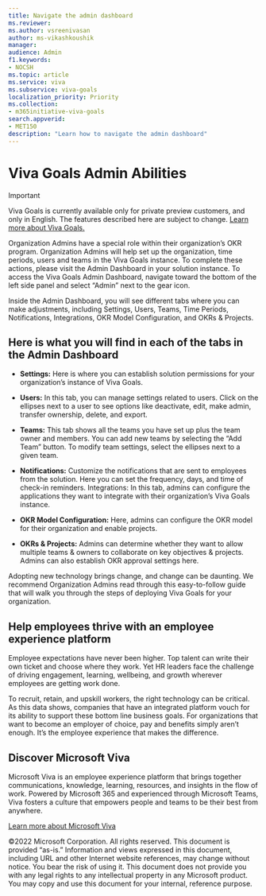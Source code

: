 ```yaml
---
title: Navigate the admin dashboard
ms.reviewer: 
ms.author: vsreenivasan
author: ms-vikashkoushik
manager: 
audience: Admin
f1.keywords:
- NOCSH
ms.topic: article
ms.service: viva
ms.subservice: viva-goals
localization_priority: Priority
ms.collection:  
- m365initiative-viva-goals  
search.appverid:
- MET150
description: "Learn how to navigate the admin dashboard"
---
```

# Viva Goals Admin Abilities

> [!IMPORTANT]
> Viva Goals is currently available only for private preview customers, and only in English. The features described here are subject to change. [Learn more about Viva Goals.](https://go.microsoft.com/fwlink/?linkid=2189933)

Organization Admins have a special role within their organization’s OKR 
program. Organization Admins will help set up the organization, time periods, 
users and teams in the Viva Goals instance. To complete these actions, please 
visit the Admin Dashboard in your solution instance. To access the Viva Goals 
Admin Dashboard, navigate toward the bottom of the left side panel and select 
“Admin” next to the gear icon.

Inside the Admin Dashboard, you will see different tabs where you can make 
adjustments, including Settings, Users, Teams, Time Periods, Notifications, 
Integrations, OKR Model Configuration, and OKRs & Projects.

## Here is what you will find in each of the tabs in the Admin Dashboard

- **Settings:** Here is where you can establish solution permissions for your 
organization’s instance of Viva Goals.

- **Users:** In this tab, you can manage settings related to users. Click on the 
ellipses next to a user to see options like deactivate, edit, make admin, transfer 
ownership, delete, and export.

- **Teams:** This tab shows all the teams you have set up plus the team owner and 
members. You can add new teams by selecting the “Add Team” button. To 
modify team settings, select the ellipses next to a given team. 

- **Notifications:** Customize the notifications that are sent to employees from the 
solution. Here you can set the frequency, days, and time of check-in reminders. 
Integrations: In this tab, admins can configure the applications they want to 
integrate with their organization’s Viva Goals instance.

- **OKR Model Configuration:** Here, admins can configure the OKR model for their 
organization and enable projects.

- **OKRs & Projects:** Admins can determine whether they want to allow multiple 
teams & owners to collaborate on key objectives & projects. Admins can also 
establish OKR approval settings here.

Adopting new technology brings change, and change can be daunting. We 
recommend Organization Admins read through this easy-to-follow guide that 
will walk you through the steps of deploying Viva Goals for your organization.

## Help employees thrive with an employee experience platform

Employee expectations have never been higher. Top talent can write their own ticket and 
choose where they work. Yet HR leaders face the challenge of driving engagement, learning, 
wellbeing, and growth wherever employees are getting work done.

To recruit, retain, and upskill workers, the right technology can be critical. As this data shows, 
companies that have an integrated platform vouch for its ability to support these bottom line business goals. For organizations that want to become an employer of choice, pay and benefits simply aren’t enough. It’s the employee experience that makes the difference. 

## Discover Microsoft Viva
Microsoft Viva is an employee experience platform that brings together communications, 
knowledge, learning, resources, and insights in the flow of work. Powered by Microsoft 365 
and experienced through Microsoft Teams, Viva fosters a culture that empowers people 
and teams to be their best from anywhere.



[Learn more about Microsoft Viva](https://www.microsoft.com/microsoft-viva/)

©2022 Microsoft Corporation. All rights reserved. This document is provided “as-is.” Information and views 
expressed in this document, including URL and other Internet website references, may change without notice. 
You bear the risk of using it. This document does not provide you with any legal rights to any intellectual 
property in any Microsoft product. You may copy and use this document for your internal, reference purpose.



